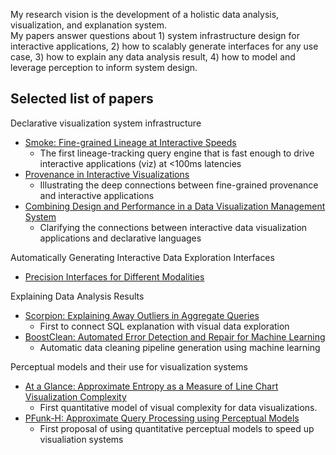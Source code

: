 
My research vision is the development of a holistic data analysis, visualization, and explanation system.  
My papers answer questions about 1) system infrastructure design for interactive applications, 2) how to scalably generate interfaces for any use case, 3) how to explain any data analysis result, 4) how to model and leverage perception to inform system design.

## Selected list of papers

Declarative visualization system infrastructure

* [Smoke: Fine-grained Lineage at Interactive Speeds](https://arxiv.org/abs/1801.07237)
  * The first lineage-tracking query engine that is fast enough to drive interactive applications (viz) at <100ms latencies
* [Provenance in Interactive Visualizations](https://www.dropbox.com/s/fkp5hk1gp4lrg9h/smoke-hilda18.pdf?dl=0)
  * Illustrating the deep connections between fine-grained provenance and interactive applications
* [Combining Design and Performance in a Data Visualization Management System](https://www.dropbox.com/s/0rdjsv7m7wbhmlk/cidr17-camera.pdf?dl=0)
  * Clarifying the connections between interactive data visualization applications and declarative languages

Automatically Generating Interactive Data Exploration Interfaces

* [Precision Interfaces for Different Modalities](https://www.dropbox.com/s/0hqjy6ha0antw7u/precisoninterface-sigmod2018demo-cr.pdf?dl=0)

Explaining Data Analysis Results

* [Scorpion: Explaining Away Outliers in Aggregate Queries](http://sirrice.github.io/files/papers/scorpion-vldb13.pdf)
  * First to connect SQL explanation with visual data exploration
* [BoostClean: Automated Error Detection and Repair for Machine Learning](https://arxiv.org/abs/1711.01299) 
  * Automatic data cleaning pipeline generation using machine learning
 

Perceptual models and their use for visualization systems

* [At a Glance: Approximate Entropy as a Measure of Line Chart Visualization Complexity](https://www.dropbox.com/s/9jipqhq1yqgn5yt/glance-infovis18-camera.pdf?dl=0)
  * First quantitative model of visual complexity for data visualizations.
* [PFunk-H: Approximate Query Processing using Perceptual Models](http://sirrice.github.io/files/papers/pfunk-hilda16.pdf)
  * First proposal of using quantitative perceptual models to speed up visualiation systems

